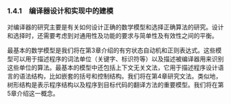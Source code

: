 ### 1.4.1　编译器设计和实现中的建模

对编译器的研究主要是有关如何设计正确的数学模型和选择正确算法的研究。设计和选择时，还需要考虑到对通用性及功能的要求与简单性及有效性之间的平衡。

最基本的数学模型是我们将在第3章介绍的有穷状态自动机和正则表达式。这些模型可以用于描述程序的词法单位（关键字、标识符等）以及描述被编译器用来识别这些单位的算法。最基本的模型中还包括上下文无关文法，它用于描述程序设计语言的语法结构，比如嵌套的括号和控制结构。我们将在第4章研究文法。类似地，树形结构是表示程序结构以及程序到目标代码的翻译方法的重要模型。我们将在第5章介绍这一概念。